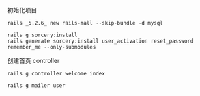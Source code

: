 初始化项目
```
rails _5.2.6_ new rails-mall --skip-bundle -d mysql
```

```
rails g sorcery:install
rails generate sorcery:install user_activation reset_password  remember_me --only-submodules
```

创建首页 controller
```
rails g controller welcome index
```

```
rails g mailer user
```